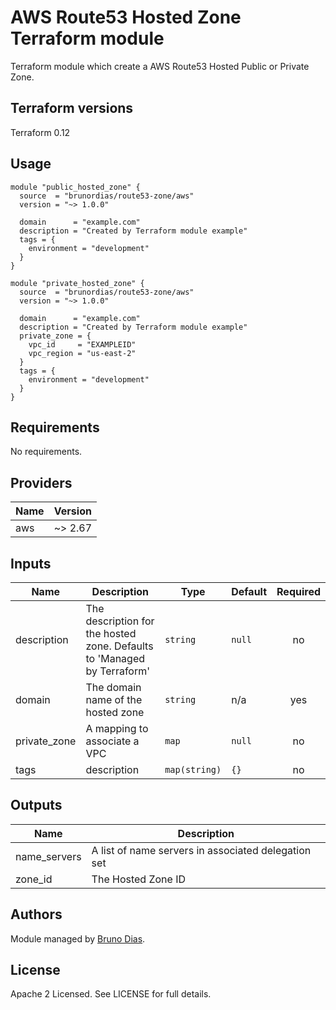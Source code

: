 # AWS Route53 Hosted Zone Terraform module
Terraform module which create a AWS Route53 Hosted Public or Private Zone.

## Terraform versions

Terraform 0.12

## Usage

```hcl
module "public_hosted_zone" {
  source  = "brunordias/route53-zone/aws"
  version = "~> 1.0.0"

  domain      = "example.com"
  description = "Created by Terraform module example"
  tags = {
    environment = "development"
  }
}

module "private_hosted_zone" {
  source  = "brunordias/route53-zone/aws"
  version = "~> 1.0.0"

  domain      = "example.com"
  description = "Created by Terraform module example"
  private_zone = {
    vpc_id     = "EXAMPLEID"
    vpc_region = "us-east-2"
  }
  tags = {
    environment = "development"
  }
}
```

## Requirements

No requirements.

## Providers

| Name | Version |
|------|---------|
| aws | ~> 2.67 |

## Inputs

| Name | Description | Type | Default | Required |
|------|-------------|------|---------|:--------:|
| description | The description for the hosted zone. Defaults to 'Managed by Terraform' | `string` | `null` | no |
| domain | The domain name of the hosted zone | `string` | n/a | yes |
| private\_zone | A mapping to associate a VPC | `map` | `null` | no |
| tags | description | `map(string)` | `{}` | no |

## Outputs

| Name | Description |
|------|-------------|
| name\_servers | A list of name servers in associated delegation set |
| zone\_id | The Hosted Zone ID |

## Authors

Module managed by [Bruno Dias](https://github.com/brunordias).

## License

Apache 2 Licensed. See LICENSE for full details.